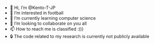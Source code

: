- 👋 Hi, I’m @Kento-T-JP
- 👀 I’m interested in football
- 🌱 I’m currently learning computer science
- 💞️ I’m looking to collaborate on you all
- 📫 How to reach me is classified :)))
- 🔒 The code related to my research is currently not publicly available

<!---
Kento-T-JP/Kento-T-JP is a ✨ special ✨ repository because its `README.md` (this file) appears on your GitHub profile.
You can click the Preview link to take a look at your changes.
--->
